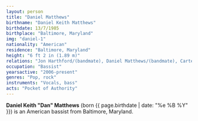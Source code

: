 ```yaml
---
layout: person
title: "Daniel Matthews"
birthname: "Daniel Keith Matthews"
birthdate: 13/7/1985
birthplace: "Baltimore, Maryland"
img: "daniel-1"
nationality: "American"
residence: "Baltimore, Maryland"
height: "6 ft 2 in (1.89 m)"
relations: "Jon Harthford/(bandmate), Daniel Matthews/(bandmate), Carter Harrison/(bandmate)"
occupation: "Bassist"
yearsactive: "2006-present"
genres: "Pop, rock"
instruments: "Vocals, bass"
acts: "Pocket of Authority"
---
```

**Daniel Keith "Dan" Matthews** (born {{ page.birthdate | date: "%e %B %Y" }}) is an American bassist from Baltimore, Maryland.
